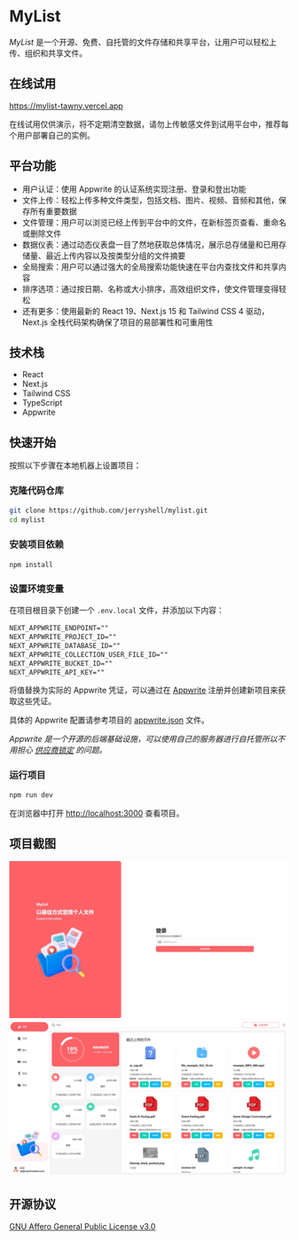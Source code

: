 # MyList

_MyList_ 是一个开源、免费、自托管的文件存储和共享平台，让用户可以轻松上传、组织和共享文件。

## 在线试用

<https://mylist-tawny.vercel.app>

在线试用仅供演示，将不定期清空数据，请勿上传敏感文件到试用平台中，推荐每个用户部署自己的实例。

## 平台功能

- 用户认证：使用 Appwrite 的认证系统实现注册、登录和登出功能
- 文件上传：轻松上传多种文件类型，包括文档、图片、视频、音频和其他，保存所有重要数据
- 文件管理：用户可以浏览已经上传到平台中的文件，在新标签页查看、重命名或删除文件
- 数据仪表：通过动态仪表盘一目了然地获取总体情况，展示总存储量和已用存储量、最近上传内容以及按类型分组的文件摘要
- 全局搜索：用户可以通过强大的全局搜索功能快速在平台内查找文件和共享内容
- 排序选项：通过按日期、名称或大小排序，高效组织文件，使文件管理变得轻松
- 还有更多：使用最新的 React 19、Next.js 15 和 Tailwind CSS 4 驱动，Next.js 全栈代码架构确保了项目的易部署性和可重用性

## 技术栈

- React
- Next.js
- Tailwind CSS
- TypeScript
- Appwrite

## 快速开始

按照以下步骤在本地机器上设置项目：

### 克隆代码仓库

```bash
git clone https://github.com/jerryshell/mylist.git
cd mylist
```

### 安装项目依赖

```bash
npm install
```

### 设置环境变量

在项目根目录下创建一个 `.env.local` 文件，并添加以下内容：

```env
NEXT_APPWRITE_ENDPOINT=""
NEXT_APPWRITE_PROJECT_ID=""
NEXT_APPWRITE_DATABASE_ID=""
NEXT_APPWRITE_COLLECTION_USER_FILE_ID=""
NEXT_APPWRITE_BUCKET_ID=""
NEXT_APPWRITE_API_KEY=""
```

将值替换为实际的 Appwrite 凭证，可以通过在 [Appwrite](https://appwrite.io) 注册并创建新项目来获取这些凭证。

具体的 Appwrite 配置请参考项目的 [appwrite.json](appwrite.json) 文件。

_Appwrite 是一个开源的后端基础设施，可以使用自己的服务器进行自托管所以不用担心 [供应商锁定](https://www.cloudflare-cn.com/learning/cloud/what-is-vendor-lock-in/) 的问题。_

### 运行项目

```bash
npm run dev
```

在浏览器中打开 <http://localhost:3000> 查看项目。

## 项目截图

<img src="./readme.img/1.jpg" width="720" alt="screenshot 1"/>

<img src="./readme.img/2.jpg" width="720" alt="screenshot 2"/>

## 开源协议

[GNU Affero General Public License v3.0](LICENSE)
